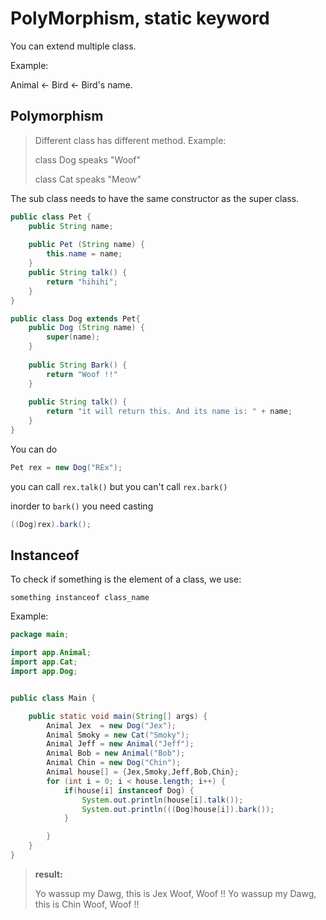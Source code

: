 # 

# PolyMorphism, static keyword

You can extend multiple class.

Example:

Animal <- Bird <- Bird's name.



## Polymorphism

> Different class has different method. Example:
>
> class Dog speaks "Woof"
>
> class Cat speaks "Meow"

The sub class needs to have the same constructor as the super class.

```java
public class Pet {
    public String name;
    
    public Pet (String name) {
        this.name = name;
    }
    public String talk() {
        return "hihihi";
    }
}
```

```java
public class Dog extends Pet{
    public Dog (String name) {
        super(name);
    }
    
    public String Bark() {
        return "Woof !!"
    }
    
    public String talk() {
        return "it will return this. And its name is: " + name;
    }
}
```

You can do

```java
Pet rex = new Dog("REx");
```

you can call `rex.talk()` but you can't call `rex.bark()`

inorder to `bark()` you need casting

```java
((Dog)rex).bark();
```



## Instanceof

To check if something is the element of a class, we use:

`something instanceof class_name`

Example:

```java
package main;

import app.Animal;
import app.Cat;
import app.Dog;


public class Main {

    public static void main(String[] args) {
        Animal Jex  = new Dog("Jex");
        Animal Smoky = new Cat("Smoky");
        Animal Jeff = new Animal("Jeff");
        Animal Bob = new Animal("Bob");
        Animal Chin = new Dog("Chin");
        Animal house[] = {Jex,Smoky,Jeff,Bob,Chin};
        for (int i = 0; i < house.length; i++) {
            if(house[i] instanceof Dog) {
                System.out.println(house[i].talk());
                System.out.println(((Dog)house[i]).bark());
            }

        }
    }
}

```

>**result:**
>
>Yo wassup my Dawg, this is Jex
>Woof, Woof !!
>Yo wassup my Dawg, this is Chin
>Woof, Woof !!

